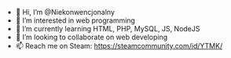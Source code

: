 - 👋 Hi, I’m @Niekonwencjonalny
- 👀 I’m interested in web programming
- 🌱 I’m currently learning HTML, PHP, MySQL, JS, NodeJS
- 💞️ I’m looking to collaborate on web developing
- 📫 Reach me on Steam: https://steamcommunity.com/id/YTMK/

<!---
Niekonwencjonalny/Niekonwencjonalny is a ✨ special ✨ repository because its `README.md` (this file) appears on your GitHub profile.
You can click the Preview link to take a look at your changes.
--->
